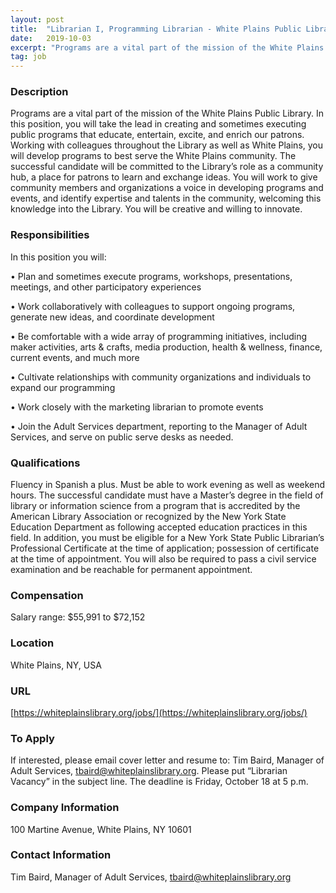 ```yaml
---
layout: post
title:  "Librarian I, Programming Librarian - White Plains Public Library"
date:   2019-10-03
excerpt: "Programs are a vital part of the mission of the White Plains Public Library. In this position, you will take the lead in creating and sometimes executing public programs that educate, entertain, excite, and enrich our patrons. Working with colleagues throughout the Library as well as White Plains, you will..."
tag: job
---
```


### Description   

Programs are a vital part of the mission of the White Plains Public Library. In this position, you will take the lead in creating and sometimes executing public programs that educate, entertain, excite, and enrich our patrons. Working with colleagues throughout the Library as well as White Plains, you will develop programs to best serve the White Plains community. 
The successful candidate will be committed to the Library’s role as a community hub, a place for patrons to learn and exchange ideas. You will work to give community members and organizations a voice in developing programs and events, and identify expertise and talents in the community, welcoming this knowledge into the Library. You will be creative and willing to innovate.



### Responsibilities   

In this position you will:

• 	Plan and sometimes execute programs, workshops, presentations, meetings, and other participatory experiences

• 	Work collaboratively with colleagues to support ongoing programs, generate new ideas, and coordinate development

• 	Be comfortable with a wide array of  programming initiatives, including maker activities, arts & crafts, media production, health & wellness, finance, current events, and much more

• 	Cultivate relationships with community organizations and individuals to expand our programming 

• 	Work closely with the marketing librarian to promote events

• 	Join the Adult Services department, reporting to the Manager of Adult Services, and serve on public serve desks as needed.



### Qualifications   

Fluency in Spanish a plus. Must be able to work evening as well as weekend hours. 
The successful candidate must have a Master’s degree in the field of library or information science from a program that is accredited by the American Library Association or recognized by the New York State Education Department as following accepted education practices in this field. In addition, you must be eligible for a New York State Public Librarian’s Professional Certificate at the time of application; possession of certificate at the time of appointment. You will also be required to pass a civil service examination and be reachable for permanent appointment.



### Compensation   

Salary range: $55,991 to $72,152


### Location   

White Plains, NY, USA


### URL   

[https://whiteplainslibrary.org/jobs/](https://whiteplainslibrary.org/jobs/)

### To Apply   

If interested, please email cover letter and resume to: Tim Baird, Manager of Adult Services, tbaird@whiteplainslibrary.org. Please put “Librarian Vacancy” in the subject line. The deadline is Friday, October 18 at 5 p.m.


### Company Information   

100 Martine Avenue, White Plains, NY 10601


### Contact Information   

Tim Baird, Manager of Adult Services, tbaird@whiteplainslibrary.org

